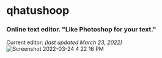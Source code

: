 # qhatushoop
### Online text editor. "Like Photoshop for your text."

Current editor: <i>(last updated March 23, 2022)</i>
![Screenshot 2022-03-24 4 22 16 PM](https://user-images.githubusercontent.com/98895095/160003491-c66fdc2d-8fe6-4ba4-8a38-e3a30b68972c.png)


